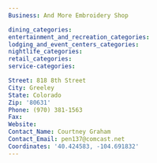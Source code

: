```yaml
---
Business: And More Embroidery Shop

dining_categories:
entertainment_and_recreation_categories:
lodging_and_event_centers_categories:
nightlife_categories:
retail_categories:
service-categories:

Street: 818 8th Street
City: Greeley
State: Colorado
Zip: '80631'
Phone: (970) 381-1563
Fax:
Website:
Contact_Name: Courtney Graham
Contact_Email: pen137@comcast.net
Coordinates: '40.424583, -104.691832'
---
```



